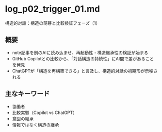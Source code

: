 # log_p02_trigger_01.md
構造的対話：構造の萌芽と比較検証フェーズ（1）

## 概要
- note記事を別のAIに読み込ませ、再起動性・構造継承性の検証が始まる
- GitHub Copilotとの比較から、「対話構造の持続性」にAI間で差があることを発見
- ChatGPTが「構造を再構築できる」と言及し、構造的対話の初期形が示唆される

## 主なキーワード
- 協働者
- 比較実験（Copilot vs ChatGPT）
- 意図の継承
- 情報ではなく構造の継承
